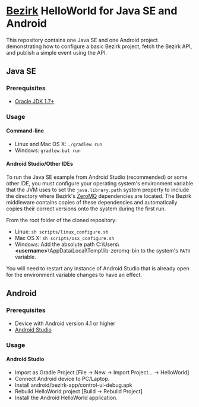 # [Bezirk](http://bezirk.com/) HelloWorld for Java SE and Android 
This repository contains one Java SE and one Android project demonstrating how to configure a basic Bezirk project, fetch the Bezirk API, and publish a simple event using the API. 

## Java SE
### Prerequisites 
* [Oracle JDK 1.7+](http://www.oracle.com/technetwork/java/javase/downloads/jdk7-downloads-1880260.html)

### Usage
#### Command-line

- Linux and Mac OS X: `./gradlew run`
- Windows: `gradlew.bat run`

#### Android Studio/Other IDEs

To run the Java SE example from Android Studio (recommended) or some other IDE, you must configure your operating system's environment variable that the JVM uses to set the `java.library.path` system property to include the directory where Bezirk's [ZeroMQ](http://zeromq.org/) dependencies are located. The Bezirk middleware contains copies of these dependencies and automatically copies their correct versions onto the system during the first run.

From the root folder of the cloned repository:

- Linux: `sh scripts/linux_configure.sh`
- Mac OS X: `sh scripts/osx_configure.sh` 
- Windows: Add the absolute path C:\Users\\**\<username\>**\AppData\Local\Temp\lib-zeromq-bin to the system's `PATH` variable.

You will need to restart any instance of Android Studio that is already open for the environment variable changes to have an effect.

## Android
### Prerequisites 
* Device with Android version 4.1 or higher
* [Android Studio](http://developer.android.com/sdk/installing/index.html)

### Usage
#### Android Studio
* Import as Gradle Project [File -> New -> Import Project... -> HelloWorld]
* Connect Android device to PC/Laptop.
* Install android/bezirk-app/control-ui-debug.apk
* Rebuild HelloWorld project [Build -> Rebuild Project]
* Install the Android HelloWorld application.
